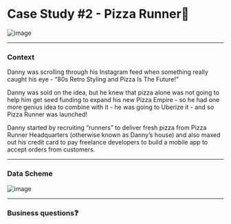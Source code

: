 <h1>Case Study #2 - Pizza Runner🍕</h1>

![image](https://github.com/user-attachments/assets/bee175e7-c141-4919-bd57-f27af3e47fd8)
<hr>
<h3>Context</h3>
Danny was scrolling through his Instagram feed when something really caught his eye - “80s Retro Styling and Pizza Is The Future!”

Danny was sold on the idea, but he knew that pizza alone was not going to help him get seed funding to expand his new Pizza Empire - so he had one more genius idea to combine with it - he was going to Uberize it - and so Pizza Runner was launched!

Danny started by recruiting “runners” to deliver fresh pizza from Pizza Runner Headquarters (otherwise known as Danny’s house) and also maxed out his credit card to pay freelance developers to build a mobile app to accept orders from customers.
<hr>
<h3>Data Scheme</h3>

![image](https://github.com/user-attachments/assets/da7788ea-f41e-48fe-9518-0eb78c565b82)

<hr>
<h3>Business questions❓</h3>
